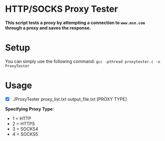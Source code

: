 # HTTP/SOCKS Proxy Tester
<b>This script tests a proxy by attempting a connection to ```www.msn.com``` through a proxy and saves the response.</b>

# Setup
You can simply use the following command: ```gcc -pthread proxytester.c -o ProxyTester```

# Usage
- [x] ./ProxyTester proxy_list.txt output_file.txt [PROXY TYPE]

<b>Specifying Proxy Type</b>:
- 1 = HTTP
- 2 = HTTPS
- 3 = SOCKS4
- 4 = SOCKS5
